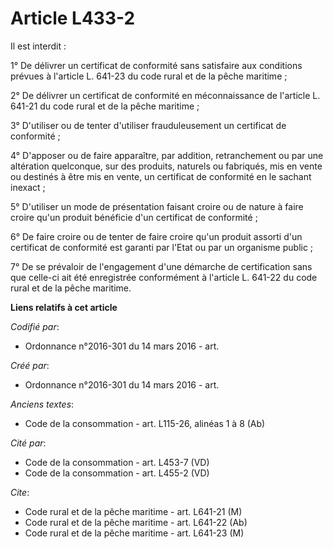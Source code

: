 # Article L433-2

Il est interdit :

1° De délivrer un certificat de conformité sans satisfaire aux conditions prévues à l'article L. 641-23 du code rural et de
la pêche maritime ;

2° De délivrer un certificat de conformité en méconnaissance de l'article L. 641-21 du code rural et de la pêche maritime ;

3° D'utiliser ou de tenter d'utiliser frauduleusement un certificat de conformité ;

4° D'apposer ou de faire apparaître, par addition, retranchement ou par une altération quelconque, sur des produits, naturels
ou fabriqués, mis en vente ou destinés à être mis en vente, un certificat de conformité en le sachant inexact ;

5° D'utiliser un mode de présentation faisant croire ou de nature à faire croire qu'un produit bénéficie d'un certificat de
conformité ;

6° De faire croire ou de tenter de faire croire qu'un produit assorti d'un certificat de conformité est garanti par l'Etat ou
par un organisme public ;

7° De se prévaloir de l'engagement d'une démarche de certification sans que celle-ci ait été enregistrée conformément à
l'article L. 641-22 du code rural et de la pêche maritime.

**Liens relatifs à cet article**

_Codifié par_:

  - Ordonnance n°2016-301 du 14 mars 2016 - art.

_Créé par_:

  - Ordonnance n°2016-301 du 14 mars 2016 - art.

_Anciens textes_:

  - Code de la consommation - art. L115-26, alinéas 1 à 8 (Ab)

_Cité par_:

  - Code de la consommation - art. L453-7 (VD)
  - Code de la consommation - art. L455-2 (VD)

_Cite_:

  - Code rural et de la pêche maritime - art. L641-21 (M)
  - Code rural et de la pêche maritime - art. L641-22 (Ab)
  - Code rural et de la pêche maritime - art. L641-23 (M)
